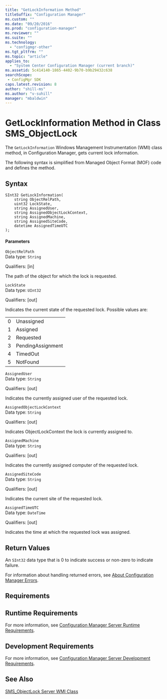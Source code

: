 ```yaml
---
title: "GetLockInformation Method"
titleSuffix: "Configuration Manager"
ms.custom: ""
ms.date: "09/20/2016"
ms.prod: "configuration-manager"
ms.reviewer: ""
ms.suite: ""
ms.technology:
  - "configmgr-other"
ms.tgt_pltfrm: ""
ms.topic: "article"
applies_to:
  - "System Center Configuration Manager (current branch)"
ms.assetid: 5c414140-1865-4402-9b70-b9b29432c638searchScope: - ConfigMgr SDK
caps.latest.revision: 8
author: "shill-ms"
ms.author: "v-suhill"
manager: "mbaldwin"
---
```

# GetLockInformation Method in Class SMS_ObjectLock
The `GetLockInformation` Windows Management Instrumentation (WMI) class method, in Configuration Manager,  gets current lock information.  

 The following syntax is simplified from Managed Object Format (MOF) code and defines the method.  

## Syntax  

```  
SInt32 GetLockInformation(  
    string ObjectRelPath,   
    uint32 LockState,   
    string AssignedUser,   
    string AssignedObjectLockContext,   
    string AssignedMachine,   
    string AssignedSiteCode,   
    datetime AssignedTimeUTC  
);  
```  

#### Parameters  
 `ObjectRelPath`  
 Data type: `String`  

 Qualifiers: [in]  

 The path of the object for which the lock is requested.  

 `LockState`  
 Data type: `UInt32`  

 Qualifiers: [out]  

 Indicates the current state of the requested lock. Possible values are:  

|||  
|-|-|  
|0|Unassigned|  
|1|Assigned|  
|2|Requested|  
|3|PendingAssignment|  
|4|TimedOut|  
|5|NotFound|  

 `AssignedUser`  
 Data type: `String`  

 Qualifiers: [out]  

 Indicates the currently assigned user of the requested lock.  

 `AssignedObjectLockContext`  
 Data type: `String`  

 Qualifiers: [out]  

 Indicates ObjectLockContext the lock is currently assigned to.  

 `AssignedMachine`  
 Data type: `String`  

 Qualifiers: [out]  

 Indicates the currently assigned computer of the requested lock.  

 `AssignedSiteCode`  
 Data type: `String`  

 Qualifiers: [out]  

 Indicates the current site of the requested lock.  

 `AssignedTimeUTC`  
 Data type: `DateTime`  

 Qualifiers: [out]  

 Indicates the time at which the requested lock was assigned.  

## Return Values  
 An `SInt32` data type that is 0 to indicate success or non-zero to indicate failure.  

 For information about handling returned errors, see [About Configuration Manager Errors](../../../develop/core/understand/about-configuration-manager-errors.md).  

## Requirements  

## Runtime Requirements  
 For more information, see [Configuration Manager Server Runtime Requirements](../../../develop/core/reqs/server-runtime-requirements.md).  

## Development Requirements  
 For more information, see [Configuration Manager Server Development Requirements](../../../develop/core/reqs/server-development-requirements.md).  

## See Also  
 [SMS_ObjectLock Server WMI Class](../../../develop/reference/misc/sms_objectlock-server-wmi-class.md)

